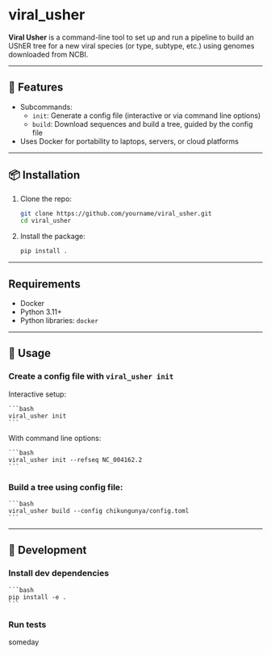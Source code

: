 # viral_usher

**Viral Usher** is a command-line tool to set up and run a pipeline to build an UShER tree for a new viral species (or type, subtype, etc.) using genomes downloaded from NCBI.

---

## 🔧 Features

- Subcommands:
  - `init`: Generate a config file (interactive or via command line options)
  - `build`: Download sequences and build a tree, guided by the config file
- Uses Docker for portability to laptops, servers, or cloud platforms

---

## 📦 Installation

1. Clone the repo:
   ```bash
   git clone https://github.com/yourname/viral_usher.git
   cd viral_usher
   ```
2. Install the package:
    ```bash
    pip install .
    ```

---

## Requirements
- Docker
- Python 3.11+
- Python libraries: `docker`

---

## 🚀 Usage

### Create a config file with `viral_usher init`
Interactive setup:

    ```bash
    viral_usher init
    ```
With command line options:

    ```bash
    viral_usher init --refseq NC_004162.2
    ```

### Build a tree using config file:
    ```bash
    viral_usher build --config chikungunya/config.toml
    ```

---

## 🧪 Development

### Install dev dependencies

    ```bash
    pip install -e .
    ```

### Run tests
someday
